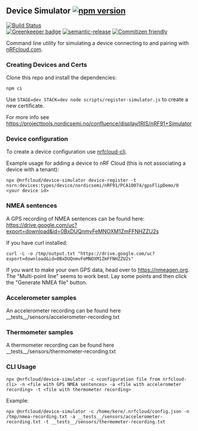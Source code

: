 ## Device Simulator [![npm version](https://img.shields.io/npm/v/@nrfcloud/device-simulator.svg)](https://www.npmjs.com/package/@nrfcloud/device-simulator)

[![Build Status](https://codebuild.us-east-1.amazonaws.com/badges?uuid=eyJlbmNyeXB0ZWREYXRhIjoiaUdxVzMyUXFBdE9RWEdUaUk0cW5SSTA0QzFZbEFBblpscVp5d2w1Sjd0T0p1L1BaWUN4OEo1Z2F0c2JOOThvMDB0ZWdpdkE5ejBPRDB1cXFVYUpMR3lJPSIsIml2UGFyYW1ldGVyU3BlYyI6Ik9xNFJJbzBGZzVwRGZNSjciLCJtYXRlcmlhbFNldFNlcmlhbCI6MX0%3D&branch=saga)](https://console.aws.amazon.com/codesuite/codebuild/projects/device-simulator/history?region=us-east-1)  
[![Greenkeeper badge](https://badges.greenkeeper.io/nRFCloud/device-simulator.svg)](https://greenkeeper.io/)
[![semantic-release](https://img.shields.io/badge/%20%20%F0%9F%93%A6%F0%9F%9A%80-semantic--release-e10079.svg)](https://github.com/semantic-release/semantic-release)
[![Commitizen friendly](https://img.shields.io/badge/commitizen-friendly-brightgreen.svg)](http://commitizen.github.io/cz-cli/)

Command line utility for simulating a device connecting to and pairing with [nRFcloud.com](https://nRFCloud.com).

### Creating Devices and Certs

Clone this repo and install the dependencies:

    npm ci

Use `STAGE=dev STACK=dev node scripts/register-simulator.js` to create a new certificate.

For more info see https://projecttools.nordicsemi.no/confluence/display/IRIS/nRF91+Simulator

### Device configuration

To create a device configuration use [nrfcloud-cli](https://github.com/NordicPlayground/nrfcloud-cli).
 
Example usage for adding a device to nRF Cloud (this is not associating a device with a tenant):
    
    npx @nrfcloud/device-simulator device-register -t nsrn:devices:types/device/nordicsemi/nRF91/PCA10074/gpsFlipDemo/0 <your device id>

### NMEA sentences

A GPS recording of NMEA sentences can be found here: https://drive.google.com/uc?export=download&id=0BxDUQnmvFeMNOXM1ZmFFNHZZU2s
         
If you have curl installed:
    
    curl -L -o /tmp/output.txt "https://drive.google.com/uc?export=download&id=0BxDUQnmvFeMNOXM1ZmFFNHZZU2s"

If you want to make your own GPS data, head over to https://nmeagen.org. The "Multi-point line" seems to work best. Lay some points and then click the "Generate NMEA file" button.    

### Accelerometer samples

An accelerometer recording can be found here \_\_tests\_\_/sensors/accelerometer-recording.txt


### Thermometer samples

A thermometer recording can be found here \_\_tests\_\_/sensors/thermometer-recording.txt


### CLI Usage

    npx @nrfcloud/device-simulator -c <configuration file from nrfcloud-cli> -n <file with GPS NMEA sentences> -a <file with accelerometer recording> -t <file with thermometer recording>
    
Example:

    npx @nrfcloud/device-simulator -c /home/kere/.nrfcloud/config.json -n /tmp/nmea-recording.txt -a __tests__/sensors/accelerometer-recording.txt -t __tests__/sensors/thermometer-recording.txt
